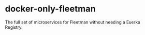 # docker-only-fleetman
The full set of microservices for Fleetman without needing a Euerka Registry.
